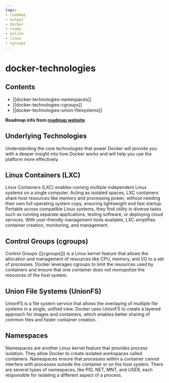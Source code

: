 ```yaml
---
tags:
- roadmap
- output
- docker
- ready
- online
- linux
- cgroups
---
```


# docker-technologies

## Contents

- [[docker-technologies-namespaces]]
- [[docker-technologies-cgroups]]
- [[docker-technologies-union-filesystems]]

__Roadmap info from [roadmap website](https://roadmap.sh/docker/technologies)__

## Underlying Technologies

Understanding the core technologies that power Docker will provide you with a deeper insight into how Docker works and will help you use the platform more effectively.

## Linux Containers (LXC)

Linux Containers (LXC) enables running multiple independent Linux systems on a single computer. Acting as isolated spaces, LXC containers share host resources like memory and processing power, without needing their own full operating system copy, ensuring lightweight and fast startup. Portable across compatible Linux systems, they find utility in diverse tasks such as running separate applications, testing software, or deploying cloud services. With user-friendly management tools available, LXC simplifies container creation, monitoring, and management.

## Control Groups (cgroups)

Control Groups ([[cgroups]]) is a Linux kernel feature that allows the allocation and management of resources like CPU, memory, and I/O to a set of processes. Docker leverages cgroups to limit the resources used by containers and ensure that one container does not monopolize the resources of the host system.

## Union File Systems (UnionFS)

UnionFS is a file system service that allows the overlaying of multiple file systems in a single, unified view. Docker uses UnionFS to create a layered approach for images and containers, which enables better sharing of common files and faster container creation.

## Namespaces

Namespaces are another Linux kernel feature that provides process isolation. They allow Docker to create isolated workspaces called containers. Namespaces ensure that processes within a container cannot interfere with processes outside the container or on the host system. There are several types of namespaces, like PID, NET, MNT, and USER, each responsible for isolating a different aspect of a process.
